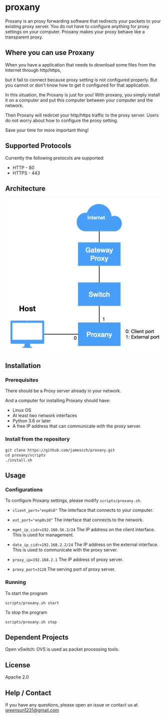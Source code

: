 # proxany

Proxany is an proxy forwarding software that redirects your packets to your existing proxy server. You do not have to configure anything for proxy settings on your computer. Proxany makes your proxy behave like a transparent proxy.

## Where you can use Proxany

When you have a application that needs to download some files from the Internet through http/https,

but it fail to connect because proxy setting is not configured properly. But you cannot or don't know how to get it configured for that application.

In this situation, the Proxany is just for you! With proxany, you simply install it on a computer and put this computer between your computer and the network.

Then Proxany will redircet your http/https traffic to the proxy server. Users do not worry about how to configure the proxy setting.

Save your time for more important thing!

## Supported Protocols

Currently the following protocols are supported:
* HTTP - 80
* HTTPS - 443

## Architecture

![alt text](https://github.com/jamescch/proxany/blob/master/arch.png)

## Installation
### Prerequisites

There should be a Proxy server already in your network.

And a computer for installing Proxany should have:
* Linux OS
* At least two network interfaces
* Python 3.6 or later
* A free IP address that can communicate with the proxy server.

### Install from the repository
```
git clone https://github.com/jamescch/proxany.git
cd proxany/scripts
./install.sh
```

## Usage

### Configurations
To configure Proxany settings, please modify `scripts/proxany.sh`.

* ```client_port="enp0s8"```  The interface that connects to your computer.

* ```ext_port="enp0s10"```    The interface that connects to the network.

* ```mgmt_ip_cidr=192.168.56.3/24``` The IP address on the client interface. This is used for management.

* ```data_ip_cidr=192.168.2.2/24```  The IP address on the external interface. This is used to communicate with the proxy server.

* ```proxy_ip=192.168.2.1``` The IP address of proxy server.

* ```proxy_port=3128``` The serving port of proxy server.

### Running

To start the program
```
scripts/proxany.sh start
```

To stop the program
```
scripts/proxany.sh stop
```

## Dependent Projects

Open vSwitch: OVS is used as packet processing tools.

## License

Apache 2.0

## Help / Contact

If you have any questions, please open an issue or contact us at greensun1231@gmail.com

